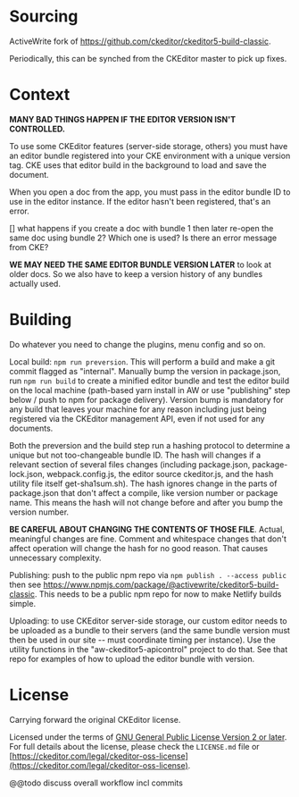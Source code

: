 # Sourcing

ActiveWrite fork of https://github.com/ckeditor/ckeditor5-build-classic.

Periodically, this can be synched from the CKEditor master to pick up fixes.


# Context

**MANY BAD THINGS HAPPEN IF THE EDITOR VERSION ISN'T CONTROLLED.**

To use some CKEditor features (server-side storage, others) you must have an
editor bundle registered into your CKE environment with a unique version tag.
CKE uses that editor build in the background to load and save the document.

When you open a doc from the app, you must pass in the editor bundle ID to use
in the editor instance. If the editor hasn't been registered, that's an error.

[] what happens if you create a doc with bundle 1 then later re-open the same
doc using bundle 2? Which one is used? Is there an error message from CKE?

**WE MAY NEED THE SAME EDITOR BUNDLE VERSION LATER** to look at older docs.
So we also have to keep a version history of any bundles actually used.


# Building

Do whatever you need to change the plugins, menu config and so on.

Local build: `npm run preversion`. This will perform a build and make a git
commit flagged as "internal". Manually bump the version in package.json, run
`npm run build` to create a minified editor bundle and test the editor build
on the local machine (path-based yarn install in AW or use "publishing" step
below / push to npm for package delivery). Version bump is mandatory for any
build that leaves your machine for any reason including just being registered
via the CKEditor management API, even if not used for any documents.

Both the preversion and the build step run a hashing protocol to determine a
unique but not too-changeable bundle ID. The hash will changes if a relevant
section of several files changes (including package.json, package-lock.json,
webpack.config.js, the editor source ckeditor.js, and the hash utility file
itself get-sha1sum.sh). The hash ignores change in the parts of package.json
that don't affect a compile, like version number or package name. This means
the hash will not change before and after you bump the version number.

**BE CAREFUL ABOUT CHANGING THE CONTENTS OF THOSE FILE**. Actual, meaningful
changes are fine. Comment and whitespace changes that don't affect operation
will change the hash for no good reason. That causes unnecessary complexity.

Publishing: push to the public npm repo via `npm publish . --access public`
then see https://www.npmjs.com/package/@activewrite/ckeditor5-build-classic.
This needs to be a public npm repo for now to make Netlify builds simple.

Uploading: to use CKEditor server-side storage, our custom editor needs to
be uploaded as a bundle to their servers (and the same bundle version must
then be used in our site -- must coordinate timing per instance). Use the
utility functions in the "aw-ckeditor5-apicontrol" project to do that. See
that repo for examples of how to upload the editor bundle with version.


# License

Carrying forward the original CKEditor license.

Licensed under the terms of [GNU General Public License Version 2 or later](http://www.gnu.org/licenses/gpl.html). For full details about the license, please check the `LICENSE.md` file or [https://ckeditor.com/legal/ckeditor-oss-license](https://ckeditor.com/legal/ckeditor-oss-license).







@@todo discuss overall workflow incl commits
